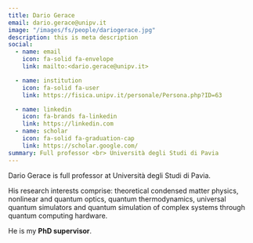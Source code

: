 ```yaml
---
title: Dario Gerace
email: dario.gerace@unipv.it
image: "/images/fs/people/dariogerace.jpg"
description: this is meta description
social:
  - name: email
    icon: fa-solid fa-envelope
    link: mailto:<dario.gerace@unipv.it>

  - name: institution
    icon: fa-solid fa-user
    link: https://fisica.unipv.it/personale/Persona.php?ID=63

  - name: linkedin
    icon: fa-brands fa-linkedin
    link: https://linkedin.com
  - name: scholar
    icon: fa-solid fa-graduation-cap
    link: https://scholar.google.com/
summary: Full professor <br> Università degli Studi di Pavia
---
```


Dario Gerace is full professor at Università degli Studi di Pavia. 

His research interests comprise: theoretical condensed matter physics, nonlinear and quantum optics, quantum thermodynamics, universal quantum simulators and quantum simulation of complex systems through quantum computing hardware. 

He is my **PhD supervisor**.
